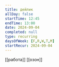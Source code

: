 ```yaml
---
title: дейлик
allDay: false
startTime: 12:45
endTime: 13:00
date: 2024-09-04
completed: null
type: recurring
daysOfWeek: [F,R,W,T,M]
startRecur: 2024-09-04
---
```

[[работа]]
[[озон]]